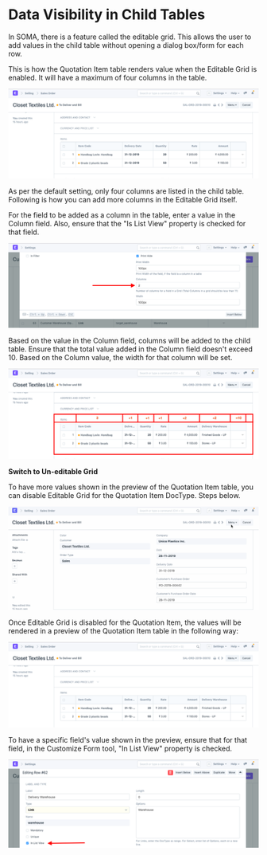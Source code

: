 
# Data Visibility in Child Tables


In SOMA, there is a feature called the editable grid. This allows the user to add values in the child table without opening a dialog box/form for each row.


This is how the Quotation Item table renders value when the Editable Grid is enabled. It will have a maximum of four columns in the table.


![Child Table](/files/customize-child-table-5.png)


As per the default setting, only four columns are listed in the child table. Following is how you can add more columns in the Editable Grid itself.


For the field to be added as a column in the table, enter a value in the Column field. Also, ensure that the "Is List View" property is checked for that field.


![Child Table](/files/customize-child-table-2.png)


Based on the value in the Column field, columns will be added to the child table. Ensure that the total value added in the Column field doesn't exceed 10. Based on the Column value, the width for that column will be set.


![Child Table](/files/customize-child-table-3.png)


**Switch to Un-editable Grid**


To have more values shown in the preview of the Quotation Item table, you can disable Editable Grid for the Quotation Item DocType. Steps below.


![Child Table](/files/customize-child-table.gif)


Once Editable Grid is disabled for the Quotation Item, the values will be rendered in a preview of the Quotation Item table in the following way:


![Child Table](/files/customize-child-table-4.png)


To have a specific field's value shown in the preview, ensure that for that field, in the Customize Form tool, "In List View" property is checked.


![Child Table](/files/customize-child-table-1.png)


